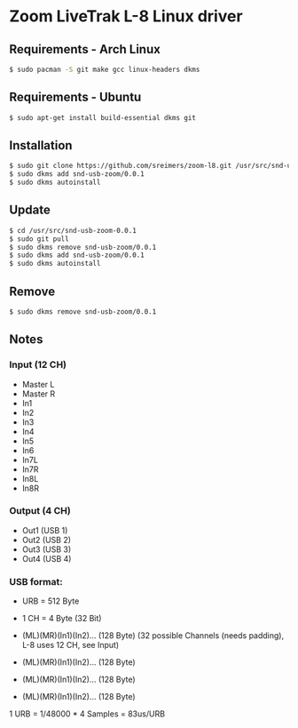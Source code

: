 # Zoom LiveTrak L-8 Linux driver

## Requirements - Arch Linux
```bash
$ sudo pacman -S git make gcc linux-headers dkms
```

## Requirements - Ubuntu

```bash
$ sudo apt-get install build-essential dkms git
```


## Installation

```bash
$ sudo git clone https://github.com/sreimers/zoom-l8.git /usr/src/snd-usb-zoom-0.0.1
$ sudo dkms add snd-usb-zoom/0.0.1
$ sudo dkms autoinstall
```

## Update

```bash
$ cd /usr/src/snd-usb-zoom-0.0.1
$ sudo git pull
$ sudo dkms remove snd-usb-zoom/0.0.1
$ sudo dkms add snd-usb-zoom/0.0.1
$ sudo dkms autoinstall
```

## Remove

```bash
$ sudo dkms remove snd-usb-zoom/0.0.1
```


## Notes

### Input (12 CH)

- Master L
- Master R
- In1 
- In2
- In3
- In4
- In5
- In6
- In7L
- In7R
- In8L 
- In8R

### Output (4 CH)

- Out1 (USB 1)
- Out2 (USB 2)
- Out3 (USB 3)
- Out4 (USB 4)


### USB format:

- URB = 512 Byte
- 1 CH = 4 Byte (32 Bit)

- (ML)(MR)(In1)(In2)... (128 Byte) (32 possible Channels (needs padding), L-8 uses 12 CH, see Input)
- (ML)(MR)(In1)(In2)... (128 Byte)
- (ML)(MR)(In1)(In2)... (128 Byte)
- (ML)(MR)(In1)(In2)... (128 Byte)

1 URB = 1/48000 * 4 Samples = 83us/URB
